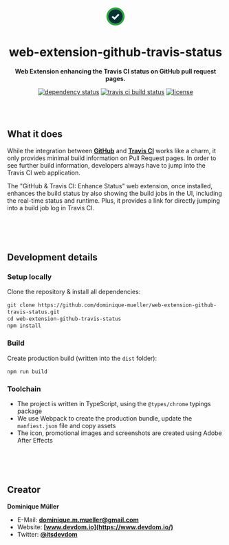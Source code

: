 <div align="center">

![Github & Travis CI Enhance Status Logo](/assets/icon-48.png?raw=true)

# web-extension-github-travis-status

**Web Extension enhancing the Travis CI status on GitHub pull request pages.**

[![dependency status](https://img.shields.io/david/dominique-mueller/web-extension-github-travis-status.svg?maxAge=3600&style=flat)](https://david-dm.org/dominique-mueller/web-extension-github-travis-status)
[![travis ci build status](https://img.shields.io/travis/dominique-mueller/web-extension-github-travis-status/master.svg?maxAge=3600&style=flat)](https://travis-ci.org/dominique-mueller/web-extension-github-travis-status)
[![license](https://img.shields.io/npm/l/web-extension-github-travis-status.svg?maxAge=3600&style=flat)](https://github.com/dominique-mueller/web-extension-github-travis-status/LICENSE)

</div>

<br><br>

## What it does

While the integration between **[GitHub](https://github.com/)** and **[Travis CI](https://travis-ci.org/)** works like a charm, it only
provides minimal build information on Pull Request pages. In order to see further build information, developers always have to jump into
the Travis CI web application.

The "GitHub & Travis CI: Enhance Status" web extension, once installed, enhances the build status by also showing the build jobs in the UI,
including the real-time status and runtime. Plus, it provides a link for directly jumping into a build job log in Travis CI.

<br><br><br>

## Development details

### Setup locally

Clone the repository & install all dependencies:

```
git clone https://github.com/dominique-mueller/web-extension-github-travis-status.git
cd web-extension-github-travis-status
npm install
```

### Build

Create production build (written into the `dist` folder):

```
npm run build
```

### Toolchain

- The project is written in TypeScript, using the `@types/chrome` typings package
- We use Webpack to create the production bundle, update the `manfiest.json` file and copy assets
- The icon, promotional images and screenshots are created using Adobe After Effects

<br><br><br>

## Creator

**Dominique Müller**

- E-Mail: **[dominique.m.mueller@gmail.com](mailto:dominique.m.mueller@gmail.com)**
- Website: **[www.devdom.io](https://www.devdom.io/)**
- Twitter: **[@itsdevdom](https://twitter.com/itsdevdom)**
